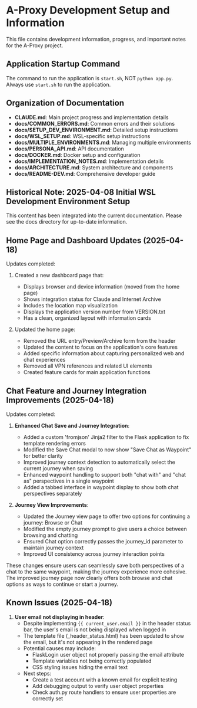 # A-Proxy Development Setup and Information

This file contains development information, progress, and important notes for the A-Proxy project.

## Application Startup Command

The command to run the application is `start.sh`, NOT `python app.py`. Always use `start.sh` to run the application.

## Organization of Documentation

- **CLAUDE.md**: Main project progress and implementation details
- **docs/COMMON_ERRORS.md**: Common errors and their solutions
- **docs/SETUP_DEV_ENVIRONMENT.md**: Detailed setup instructions
- **docs/WSL_SETUP.md**: WSL-specific setup instructions
- **docs/MULTIPLE_ENVIRONMENTS.md**: Managing multiple environments
- **docs/PERSONA_API.md**: API documentation
- **docs/DOCKER.md**: Docker setup and configuration
- **docs/IMPLEMENTATION_NOTES.md**: Implementation details
- **docs/ARCHITECTURE.md**: System architecture and components
- **docs/README-DEV.md**: Comprehensive developer guide

## Historical Note: 2025-04-08 Initial WSL Development Environment Setup

This content has been integrated into the current documentation. Please see the docs directory for up-to-date information.

## Home Page and Dashboard Updates (2025-04-18)

Updates completed:
1. Created a new dashboard page that:
   - Displays browser and device information (moved from the home page)
   - Shows integration status for Claude and Internet Archive
   - Includes the location map visualization
   - Displays the application version number from VERSION.txt
   - Has a clean, organized layout with information cards

2. Updated the home page:
   - Removed the URL entry/Preview/Archive form from the header
   - Updated the content to focus on the application's core features
   - Added specific information about capturing personalized web and chat experiences
   - Removed all VPN references and related UI elements
   - Created feature cards for main application functions

## Chat Feature and Journey Integration Improvements (2025-04-18)

Updates completed:
1. **Enhanced Chat Save and Journey Integration**:
   - Added a custom 'fromjson' Jinja2 filter to the Flask application to fix template rendering errors
   - Modified the Save Chat modal to now show "Save Chat as Waypoint" for better clarity
   - Improved journey context detection to automatically select the current journey when saving
   - Enhanced waypoint handling to support both "chat with" and "chat as" perspectives in a single waypoint
   - Added a tabbed interface in waypoint display to show both chat perspectives separately

2. **Journey View Improvements**:
   - Updated the Journey view page to offer two options for continuing a journey: Browse or Chat
   - Modified the empty journey prompt to give users a choice between browsing and chatting
   - Ensured Chat option correctly passes the journey_id parameter to maintain journey context
   - Improved UI consistency across journey interaction points

These changes ensure users can seamlessly save both perspectives of a chat to the same waypoint, making the journey experience more cohesive. The improved journey page now clearly offers both browse and chat options as ways to continue or start a journey.

## Known Issues (2025-04-18)

1. **User email not displaying in header**: 
   - Despite implementing `{{ current_user.email }}` in the header status bar, the user's email is not being displayed when logged in
   - The template file (_header_status.html) has been updated to show the email, but it's not appearing in the rendered page
   - Potential causes may include:
     - FlaskLogin user object not properly passing the email attribute
     - Template variables not being correctly populated
     - CSS styling issues hiding the email text
   - Next steps:
     - Create a test account with a known email for explicit testing
     - Add debugging output to verify user object properties
     - Check auth.py route handlers to ensure user properties are correctly set
